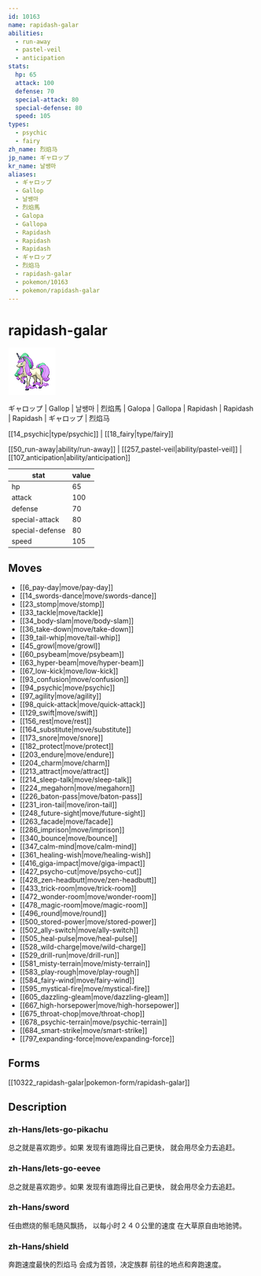 ```yaml
---
id: 10163
name: rapidash-galar
abilities:
  - run-away
  - pastel-veil
  - anticipation
stats:
  hp: 65
  attack: 100
  defense: 70
  special-attack: 80
  special-defense: 80
  speed: 105
types:
  - psychic
  - fairy
zh_name: 烈焰马
jp_name: ギャロップ
kr_name: 날쌩마
aliases:
  - ギャロップ
  - Gallop
  - 날쌩마
  - 烈焰馬
  - Galopa
  - Gallopa
  - Rapidash
  - Rapidash
  - Rapidash
  - ギャロップ
  - 烈焰马
  - rapidash-galar
  - pokemon/10163
  - pokemon/rapidash-galar
---
```

# rapidash-galar

![](https://raw.githubusercontent.com/PokeAPI/sprites/master/sprites/pokemon/10163.png)

ギャロップ | Gallop | 날쌩마 | 烈焰馬 | Galopa | Gallopa | Rapidash | Rapidash | Rapidash | ギャロップ | 烈焰马

[[14_psychic|type/psychic]] | [[18_fairy|type/fairy]]

[[50_run-away|ability/run-away]] | [[257_pastel-veil|ability/pastel-veil]] | [[107_anticipation|ability/anticipation]]

|stat|value|
|---|---|
|hp|65|
|attack|100|
|defense|70|
|special-attack|80|
|special-defense|80|
|speed|105|


## Moves

- [[6_pay-day|move/pay-day]]
- [[14_swords-dance|move/swords-dance]]
- [[23_stomp|move/stomp]]
- [[33_tackle|move/tackle]]
- [[34_body-slam|move/body-slam]]
- [[36_take-down|move/take-down]]
- [[39_tail-whip|move/tail-whip]]
- [[45_growl|move/growl]]
- [[60_psybeam|move/psybeam]]
- [[63_hyper-beam|move/hyper-beam]]
- [[67_low-kick|move/low-kick]]
- [[93_confusion|move/confusion]]
- [[94_psychic|move/psychic]]
- [[97_agility|move/agility]]
- [[98_quick-attack|move/quick-attack]]
- [[129_swift|move/swift]]
- [[156_rest|move/rest]]
- [[164_substitute|move/substitute]]
- [[173_snore|move/snore]]
- [[182_protect|move/protect]]
- [[203_endure|move/endure]]
- [[204_charm|move/charm]]
- [[213_attract|move/attract]]
- [[214_sleep-talk|move/sleep-talk]]
- [[224_megahorn|move/megahorn]]
- [[226_baton-pass|move/baton-pass]]
- [[231_iron-tail|move/iron-tail]]
- [[248_future-sight|move/future-sight]]
- [[263_facade|move/facade]]
- [[286_imprison|move/imprison]]
- [[340_bounce|move/bounce]]
- [[347_calm-mind|move/calm-mind]]
- [[361_healing-wish|move/healing-wish]]
- [[416_giga-impact|move/giga-impact]]
- [[427_psycho-cut|move/psycho-cut]]
- [[428_zen-headbutt|move/zen-headbutt]]
- [[433_trick-room|move/trick-room]]
- [[472_wonder-room|move/wonder-room]]
- [[478_magic-room|move/magic-room]]
- [[496_round|move/round]]
- [[500_stored-power|move/stored-power]]
- [[502_ally-switch|move/ally-switch]]
- [[505_heal-pulse|move/heal-pulse]]
- [[528_wild-charge|move/wild-charge]]
- [[529_drill-run|move/drill-run]]
- [[581_misty-terrain|move/misty-terrain]]
- [[583_play-rough|move/play-rough]]
- [[584_fairy-wind|move/fairy-wind]]
- [[595_mystical-fire|move/mystical-fire]]
- [[605_dazzling-gleam|move/dazzling-gleam]]
- [[667_high-horsepower|move/high-horsepower]]
- [[675_throat-chop|move/throat-chop]]
- [[678_psychic-terrain|move/psychic-terrain]]
- [[684_smart-strike|move/smart-strike]]
- [[797_expanding-force|move/expanding-force]]

## Forms



[[10322_rapidash-galar|pokemon-form/rapidash-galar]]

## Description

### zh-Hans/lets-go-pikachu

总之就是喜欢跑步。如果
发现有谁跑得比自己更快，
就会用尽全力去追赶。

### zh-Hans/lets-go-eevee

总之就是喜欢跑步。如果
发现有谁跑得比自己更快，
就会用尽全力去追赶。

### zh-Hans/sword

任由燃烧的鬃毛随风飘扬，
以每小时２４０公里的速度
在大草原自由地驰骋。

### zh-Hans/shield

奔跑速度最快的烈焰马
会成为首领，决定族群
前往的地点和奔跑速度。

